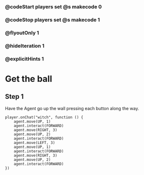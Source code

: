 ### @codeStart players set @s makecode 0
### @codeStop players set @s makecode 1

### @flyoutOnly 1
### @hideIteration 1
### @explicitHints 1

# Get the ball

## Step 1
Have the Agent go up the wall pressing each button along the way. 

```ghost
player.onChat("witch", function () {
    agent.move(UP, 1)
    agent.interact(FORWARD)
    agent.move(RIGHT, 3)
    agent.move(UP, 2)
    agent.interact(FORWARD)
    agent.move(LEFT, 3)
    agent.move(UP, 1)
    agent.interact(FORWARD)
    agent.move(RIGHT, 3)
    agent.move(UP, 2)
    agent.interact(FORWARD)
})
```